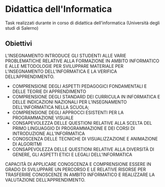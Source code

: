 # Didattica dell'Informatica
Task realizzati durante in corso di didattica dell'informatica (Università degli studi di Salerno)

## Obiettivi
L’INSEGNAMENTO INTRODUCE GLI STUDENTI ALLE VARIE PROBLEMATICHE RELATIVE ALLA FORMAZIONE IN AMBITO INFORMATICO E ALLE METODOLOGIE PER SVILUPPARE MATERIALE PER L’INSEGNAMENTO DELL’INFORMATICA E LA VERIFICA DELL’APPRENDIMENTO.

* COMPRENSIONE DEGLI ASPETTI PEDAGOGICI FONDAMENTALI E DELLE TEORIE DI APPRENDIMENTO
* COMPRENSIONE DEGLI STANDARD DEI CURRICULA IN INFORMATICA E DELLE INDICAZIONI NAZIONALI PER L’INSEGNAMENTO DELL’INFORMATICA NELLA SCUOLA;
* COMPRENSIONE DEGLI APPROCCI ESISTENTI PER LA PROGRAMMAZIONE VISUALE
* CONSAPEVOLEZZA DELLE QUESTIONI RELATIVE ALLA SCELTA DEL PRIMO LINGUAGGIO DI PROGRAMMAZIONE E DEI CORSI DI INTRODUZIONE ALL’INFORMATICA
* CONOSCENZA DELLE TECNICHE DI VISUALIZZAZIONE E ANIMAZIONE DI ALGORITMI
* CONSAPEVOLEZZA DELLE QUESTIONI RELATIVE ALLA DIVERSITÀ DI GENERE, GLI ASPETTI ETICI E LEGALI DELL'INFORMATICA

CAPACITÀ DI APPLICARE CONOSCENZA E COMPRENSIONE
ESSERE IN GRADO DI SVILUPPARE UN PERCORSO E LE RELATIVE RISORSE PER TRASFERIRE CONOSCENZE IN AMBITO INFORMATICO E REALIZZARE LA VALUTAZIONE DELL’APPRENDIMENTO.
